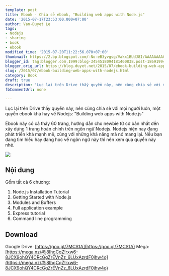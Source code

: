 ```yaml
---
template: post
title: Ebook - Chia sẻ ebook, "Building web apps with Node.js"
date: '2015-07-17T23:53:00.000+07:00'
author: Van-Duyet Le
tags:
- Nodejs
- sharing
- book
- ebook
modified_time: '2015-07-20T11:22:56.070+07:00'
thumbnail: https://2.bp.blogspot.com/-No-eB3yvgsg/Vakx1BUdJ8I/AAAAAAAACpQ/WyZAOMSvExo/s1600/nodejs-ebook-1.png
blogger_id: tag:blogger.com,1999:blog-3454518094181460838.post-1869199429000056557
blogger_orig_url: https://blog.duyet.net/2015/07/ebook-building-web-apps-with-nodejs.html
slug: /2015/07/ebook-building-web-apps-with-nodejs.html
category: Book
draft: true
description: 'Lục lại trên Drive thấy quyển này, nên cùng chia sẻ với mọi người luôn, một quyển ebook khá hay về Nodejs: "Building web apps with Node.js"'
fbCommentUrl: none

---
```


Lục lại trên Drive thấy quyển này, nên cùng chia sẻ với mọi người luôn, một quyển ebook khá hay về Nodejs: "Building web apps with Node.js"

Ebook này có cả thảy 60 trang, hướng dẫn cho newbie từ cơ bản nhất đến xây dựng 1 trang hoàn chỉnh trên ngôn ngữ Nodejs. Nodejs hiện nay đang phát triển khá mạnh mẽ, cùng với những khả năng mà nó mang lại. Nếu bạn đang tìm hiểu hay đang học về ngôn ngữ này thì nên xem qua quyển này nhé. 

[![](https://2.bp.blogspot.com/-No-eB3yvgsg/Vakx1BUdJ8I/AAAAAAAACpQ/WyZAOMSvExo/s1600/nodejs-ebook-1.png)](https://2.bp.blogspot.com/-No-eB3yvgsg/Vakx1BUdJ8I/AAAAAAAACpQ/WyZAOMSvExo/s1600/nodejs-ebook-1.png)

## Nội dung ##
Gồm tất cả 6 chương:

1. Node.js Installation Tutorial
2. Getting Started with Node.js
3. Modules and Buffers
4. Full application example
5. Express tutorial
6. Command line programming

## Download ##
Google Drive: [https://goo.gl/7MCS1A](https://goo.gl/7MCS1A)
Mega: [https://mega.nz/#!j8IhgCqZ!rxw6-8JCX9ohQY4CRcGgZrEVnZz_6LUxAzrdF0jhw4o](https://mega.nz/#!j8IhgCqZ!rxw6-8JCX9ohQY4CRcGgZrEVnZz_6LUxAzrdF0jhw4o)

